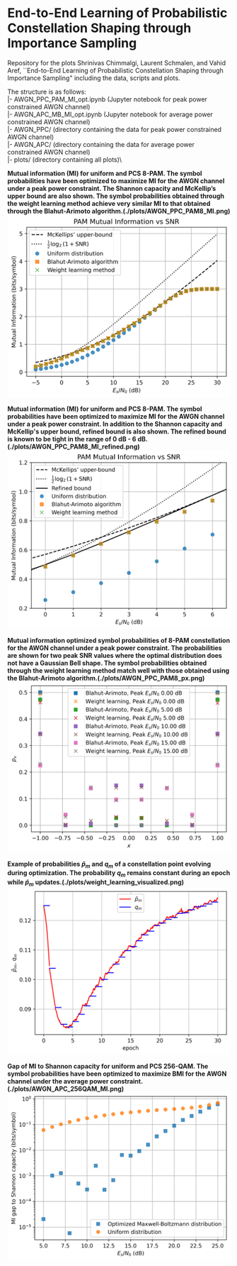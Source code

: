 # End-to-End Learning of Probabilistic Constellation Shaping through Importance Sampling

Repository for the plots Shrinivas Chimmalgi, Laurent Schmalen, and Vahid Aref, ``End-to-End Learning of Probabilistic Constellation Shaping through Importance Sampling" including the data, scripts and plots.

The structure is as follows:\
|- AWGN_PPC_PAM_MI_opt.ipynb (Jupyter notebook for peak power constrained AWGN channel)\
|- AWGN_APC_MB_MI_opt.ipynb (Jupyter notebook for average power constrained AWGN channel)\
|- AWGN_PPC/ (directory containing the data for peak power constrained AWGN channel)\
|- AWGN_APC/ (directory containing the data for average power constrained AWGN channel)\
|- plots/ (directory containing all plots)\


<b>Mutual information (MI) for uniform and PCS 8-PAM. The symbol probabilities have been optimized to maximize MI for the AWGN channel under a peak power constraint. The Shannon capacity and McKellip’s upper bound are also shown. The symbol probabilities obtained through the weight learning method achieve very similar MI to that obtained through the Blahut-Arimoto algorithm.(./plots/AWGN_PPC_PAM8_MI.png)</b>![](./plots/AWGN_PPC_PAM8_MI.png)

<b>Mutual information (MI) for uniform and PCS 8-PAM. The symbol probabilities have been optimized to maximize MI for the AWGN channel under a peak power constraint. In addition to the Shannon capacity and McKellip's upper bound, refined bound is also shown. The refined bound is known to be tight in the range of 0 dB - 6 dB.(./plots/AWGN_PPC_PAM8_MI_refined.png)</b>![](./plots/AWGN_PPC_PAM8_MI_refined.png)

<b>Mutual information optimized symbol probabilities of 8-PAM constellation for the AWGN channel under a peak power constraint. The probabilities are shown for two peak SNR values where the optimal distribution does not have a Gaussian Bell shape. The symbol probabilities obtained through the weight learning method match well with those obtained using the Blahut-Arimoto algorithm.(./plots/AWGN_PPC_PAM8_px.png)</b>![](./plots/AWGN_PPC_PAM8_px.png)


<b>Example of probabilities $\tilde{p}_m$ and $q_m$ of a constellation point evolving during optimization. The probability $q_m$ remains constant during an epoch while $\tilde{p}_m$ updates.(./plots/weight_learning_visualized.png)</b>![](./plots/weight_learning_visualized.png)

<b>Gap of MI to Shannon capacity for uniform and PCS 256-QAM. The symbol probabilities have been optimized to maximize BMI for the AWGN channel under the average power constraint.(./plots/AWGN_APC_256QAM_MI.png)</b>![](./plots/AWGN_APC_256QAM_MI.png)